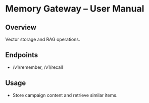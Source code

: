 # Memory Gateway – User Manual

## Overview
Vector storage and RAG operations.

## Endpoints
- /v1/remember, /v1/recall

## Usage
- Store campaign content and retrieve similar items.
